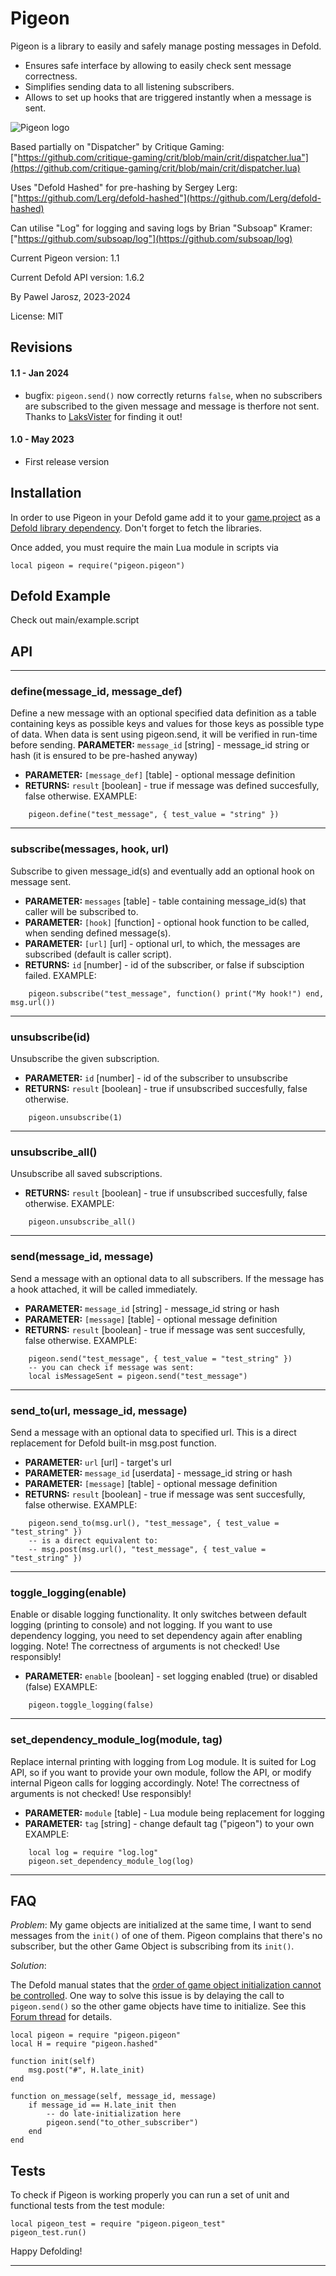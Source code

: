 # Pigeon

Pigeon is a library to easily and safely manage posting messages in Defold.
* Ensures safe interface by allowing to easily check sent message correctness.
* Simplifies sending data to all listening subscribers.
* Allows to set up hooks that are triggered instantly when a message is sent.

![Pigeon logo](assets/pigeon_hero.png)

Based partially on "Dispatcher" by Critique Gaming:
["https://github.com/critique-gaming/crit/blob/main/crit/dispatcher.lua"](https://github.com/critique-gaming/crit/blob/main/crit/dispatcher.lua)

Uses "Defold Hashed" for pre-hashing by Sergey Lerg:
["https://github.com/Lerg/defold-hashed"](https://github.com/Lerg/defold-hashed)

Can utilise "Log" for logging and saving logs by Brian "Subsoap" Kramer:
["https://github.com/subsoap/log"](https://github.com/subsoap/log)

Current Pigeon version: 1.1

Current Defold API version: 1.6.2

By Pawel Jarosz, 2023-2024

License: MIT

## Revisions

#### 1.1 - Jan 2024
* bugfix: `pigeon.send()` now correctly returns `false`, when no subscribers are subscribed to the given message and message is therfore not sent. Thanks to [LaksVister](https://github.com/LaksVister) for finding it out!

#### 1.0 - May 2023
* First release version

## Installation

In order to use Pigeon in your Defold game add it to your [game.project](defold://open?path=/game.project) as a [Defold library dependency](https://defold.com/manuals/libraries/). Don't forget to fetch the libraries.

Once added, you must require the main Lua module in scripts via

```
local pigeon = require("pigeon.pigeon")
```

## Defold Example

Check out main/example.script

## API

---
### define(message_id, message_def)
Define a new message with an optional specified data definition as a table containing keys as possible keys
and values for those keys as possible type of data. When data is sent using pigeon.send, it will be verified in run-time before sending.
**PARAMETER:**		`message_id`		[string]	- message_id string or hash (it is ensured to be pre-hashed anyway)
* **PARAMETER:**	`[message_def]`     [table]		- optional message definition
* **RETURNS:**      `result`			[boolean]	- true if message was defined succesfully, false otherwise.
EXAMPLE:
```
	pigeon.define("test_message", { test_value = "string" })
```
---

### subscribe(messages, hook, url)
Subscribe to given message_id(s) and eventually add an optional hook on message sent.
* **PARAMETER:**	`messages`	[table]		- table containing message_id(s) that caller will be subscribed to.
* **PARAMETER:**	`[hook]`	[function]	- optional hook function to be called, when sending defined message(s).
* **PARAMETER:**	`[url]`		[url]		- optional url, to which, the messages are subscribed (default is caller script).
* **RETURNS:**      `id`		[number]	- id of the subscriber, or false if subsciption failed.
EXAMPLE:
```
	pigeon.subscribe("test_message", function() print("My hook!") end, msg.url())
```
---

### unsubscribe(id)
Unsubscribe the given subscription.
* **PARAMETER:**	`id`		[number]	- id of the subscriber to unsubscribe
* **RETURNS:**	    `result`	[boolean]	- true if unsubscribed succesfully, false otherwise.
```
	pigeon.unsubscribe(1)
```
---

### unsubscribe_all()
Unsubscribe all saved subscriptions.
* **RETURNS:**	    `result`	[boolean]	- true if unsubscribed succesfully, false otherwise.
EXAMPLE:
```
	pigeon.unsubscribe_all()
```
---

### send(message_id, message)
Send a message with an optional data to all subscribers.
If the message has a hook attached, it will be called immediately.
* **PARAMETER:**	`message_id`	[string]	- message_id string or hash
* **PARAMETER:**	`[message]`	    [table]		- optional message definition
* **RETURNS:**	    `result`		[boolean]	- true if message was sent succesfully, false otherwise.
EXAMPLE:
```
	pigeon.send("test_message", { test_value = "test_string" })
	-- you can check if message was sent:
	local isMessageSent = pigeon.send("test_message")
```
---

### send_to(url, message_id, message)
Send a message with an optional data to specified url.
This is a direct replacement for Defold built-in msg.post function.
* **PARAMETER:**	`url`			[url]		- target's url
* **PARAMETER:**	`message_id`	[userdata]	- message_id string or hash
* **PARAMETER:**	`[message]` 	[table]		- optional message definition
* **RETURNS:**	    `result`		[boolean]	- true if message was sent succesfully, false otherwise.
EXAMPLE:
```
	pigeon.send_to(msg.url(), "test_message", { test_value = "test_string" })
	-- is a direct equivalent to:
	-- msg.post(msg.url(), "test_message", { test_value = "test_string" })
```
---

### toggle_logging(enable)
Enable or disable logging functionality.
It only switches between default logging (printing to console) and not logging.
If you want to use dependency logging, you need to set dependency again after enabling logging.
Note! The correctness of arguments is not checked! Use responsibly!
* **PARAMETER:**	`enable`		[boolean]	- set logging enabled (true) or disabled (false)
EXAMPLE:
```
	pigeon.toggle_logging(false)
```
---

### set_dependency_module_log(module, tag)
Replace internal printing with logging from Log module.
It is suited for Log API, so if you want to provide your own module, follow the API,
or modify internal Pigeon calls for logging accordingly.
Note! The correctness of arguments is not checked! Use responsibly!
* **PARAMETER:**	`module`		[table]	- Lua module being replacement for logging
* **PARAMETER:**	`tag`			[string]	- change default tag ("pigeon") to your own
EXAMPLE:
```
    local log = require "log.log"
	pigeon.set_dependency_module_log(log)
```
---

## FAQ

*Problem*: My game objects are initialized at the same time, I want to send messages from the `init()` of one of them. Pigeon complains that there's no subscriber, but the other Game Object is subscribing from its `init()`.

*Solution*: 

The Defold manual states that the [order of game object initialization cannot be controlled](https://defold.com/manuals/application-lifecycle/#:~:text=The%20order%20in%20which%20game%20object%20component%20init()%20functions%20are%20called%20is%20unspecified.%20You%20should%20not%20assume%20that%20the%20engine%20initializes%20objects%20belonging%20to%20the%20same%20collection%20in%20a%20certain%20order.). One way to solve this issue is by delaying the call to `pigeon.send()` so the other game objects have time to initialize. 
See this [Forum thread](https://forum.defold.com/t/pigeon-easy-and-safe-messaging-library-for-defold/73187/10)  for details.

```
local pigeon = require "pigeon.pigeon"
local H = require "pigeon.hashed"

function init(self)
    msg.post("#", H.late_init)
end

function on_message(self, message_id, message)
    if message_id == H.late_init then
        -- do late-initialization here
        pigeon.send("to_other_subscriber")
    end
end
```

## Tests

To check if Pigeon is working properly you can run a set of unit and functional tests from the test module:

```
local pigeon_test = require "pigeon.pigeon_test"
pigeon_test.run()
```

Happy Defolding!

---
